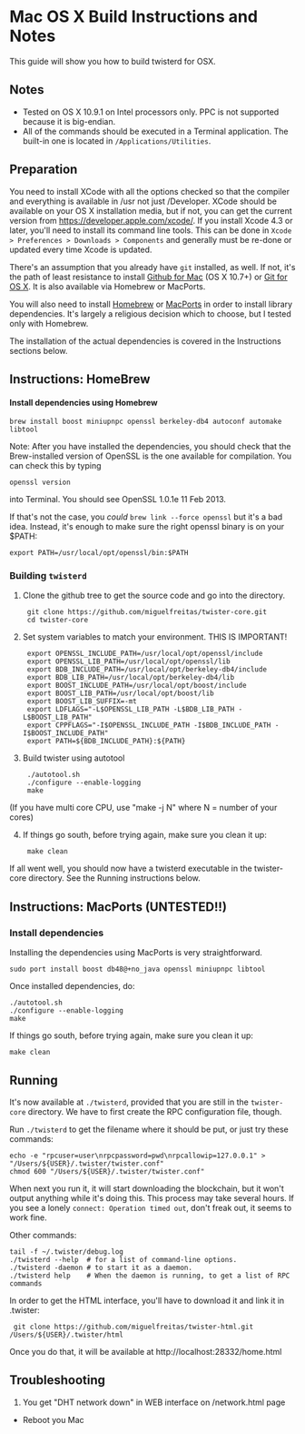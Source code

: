 Mac OS X Build Instructions and Notes
====================================
This guide will show you how to build twisterd for OSX.

Notes
-----

* Tested on OS X 10.9.1 on Intel processors only. PPC is not
supported because it is big-endian.
* All of the commands should be executed in a Terminal application. The
built-in one is located in `/Applications/Utilities`.

Preparation
-----------

You need to install XCode with all the options checked so that the compiler
and everything is available in /usr not just /Developer. XCode should be
available on your OS X installation media, but if not, you can get the
current version from https://developer.apple.com/xcode/. If you install
Xcode 4.3 or later, you'll need to install its command line tools. This can
be done in `Xcode > Preferences > Downloads > Components` and generally must
be re-done or updated every time Xcode is updated.

There's an assumption that you already have `git` installed, as well. If
not, it's the path of least resistance to install [Github for Mac](https://mac.github.com/)
(OS X 10.7+) or
[Git for OS X](https://code.google.com/p/git-osx-installer/). It is also
available via Homebrew or MacPorts.

You will also need to install [Homebrew](http://mxcl.github.io/homebrew/)
or [MacPorts](https://www.macports.org/) in order to install library
dependencies. It's largely a religious decision which to choose, but I tested only with 
Homebrew.

The installation of the actual dependencies is covered in the Instructions
sections below.


Instructions: HomeBrew
----------------------

#### Install dependencies using Homebrew

    brew install boost miniupnpc openssl berkeley-db4 autoconf automake libtool

Note: After you have installed the dependencies, you should check that the Brew-installed 
version of OpenSSL is the one available for compilation. You can check this by typing

    openssl version

into Terminal. You should see OpenSSL 1.0.1e 11 Feb 2013.

If that's not the case, you *could* `brew link --force openssl` but it's a bad idea. 
Instead, it's enough to make sure the right openssl binary is on your $PATH:

    export PATH=/usr/local/opt/openssl/bin:$PATH

### Building `twisterd`

1. Clone the github tree to get the source code and go into the directory.


        git clone https://github.com/miguelfreitas/twister-core.git
        cd twister-core

2. Set system variables to match your environment. THIS IS IMPORTANT!


        export OPENSSL_INCLUDE_PATH=/usr/local/opt/openssl/include
        export OPENSSL_LIB_PATH=/usr/local/opt/openssl/lib
        export BDB_INCLUDE_PATH=/usr/local/opt/berkeley-db4/include
        export BDB_LIB_PATH=/usr/local/opt/berkeley-db4/lib
        export BOOST_INCLUDE_PATH=/usr/local/opt/boost/include
        export BOOST_LIB_PATH=/usr/local/opt/boost/lib
        export BOOST_LIB_SUFFIX=-mt
        export LDFLAGS="-L$OPENSSL_LIB_PATH -L$BDB_LIB_PATH -L$BOOST_LIB_PATH"
        export CPPFLAGS="-I$OPENSSL_INCLUDE_PATH -I$BDB_INCLUDE_PATH -I$BOOST_INCLUDE_PATH"
        export PATH=${BDB_INCLUDE_PATH}:${PATH}

3. Build twister using autotool


        ./autotool.sh
        ./configure --enable-logging
        make
(If you have multi core CPU, use "make -j N" where N = number of your cores)

4. If things go south, before trying again, make sure you clean it up:


        make clean

If all went well, you should now have a twisterd executable in the twister-core directory. 
See the Running instructions below.

Instructions: MacPorts (UNTESTED!!)
---------------------------------

### Install dependencies

Installing the dependencies using MacPorts is very straightforward.

    sudo port install boost db48@+no_java openssl miniupnpc libtool

Once installed dependencies, do:

    ./autotool.sh
    ./configure --enable-logging
    make

If things go south, before trying again, make sure you clean it up:

    make clean
    
Running
-------

It's now available at `./twisterd`, provided that you are still in the `twister-core`
directory. We have to first create the RPC configuration file, though.

Run `./twisterd` to get the filename where it should be put, or just try these
commands:

    echo -e "rpcuser=user\nrpcpassword=pwd\nrpcallowip=127.0.0.1" > "/Users/${USER}/.twister/twister.conf"
    chmod 600 "/Users/${USER}/.twister/twister.conf"

When next you run it, it will start downloading the blockchain, but it won't
output anything while it's doing this. This process may take several hours. If you see a lonely 
`connect: Operation timed out`, don't freak out, it seems to work fine.

Other commands:

    tail -f ~/.twister/debug.log
    ./twisterd --help  # for a list of command-line options.
    ./twisterd -daemon # to start it as a daemon.
    ./twisterd help    # When the daemon is running, to get a list of RPC commands

In order to get the HTML interface, you'll have to download it and link it in .twister:

     git clone https://github.com/miguelfreitas/twister-html.git /Users/${USER}/.twister/html

Once you do that, it will be available at http://localhost:28332/home.html

Troubleshooting
-------
1) You get "DHT network down" in WEB interface on /network.html page 
 - Reboot you Mac
 
